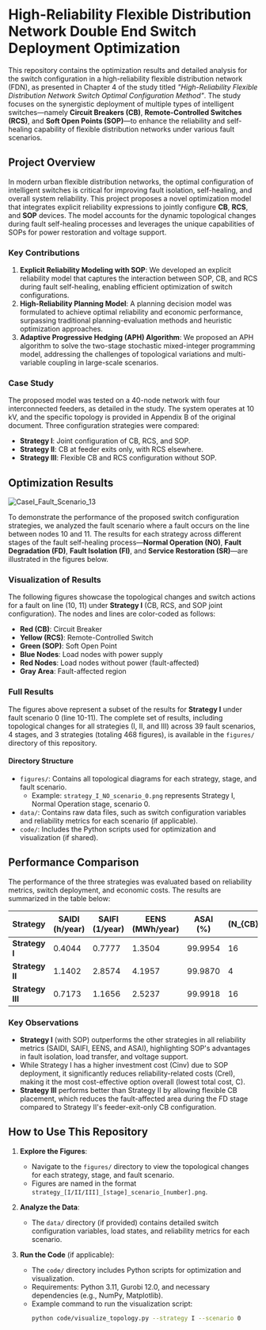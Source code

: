 # High-Reliability Flexible Distribution Network Double End Switch Deployment Optimization

This repository contains the optimization results and detailed analysis for the switch configuration in a high-reliability flexible distribution network (FDN), as presented in Chapter 4 of the study titled *"High-Reliability Flexible Distribution Network Switch Optimal Configuration Method"*. The study focuses on the synergistic deployment of multiple types of intelligent switches—namely **Circuit Breakers (CB)**, **Remote-Controlled Switches (RCS)**, and **Soft Open Points (SOP)**—to enhance the reliability and self-healing capability of flexible distribution networks under various fault scenarios.

## Project Overview

In modern urban flexible distribution networks, the optimal configuration of intelligent switches is critical for improving fault isolation, self-healing, and overall system reliability. This project proposes a novel optimization model that integrates explicit reliability expressions to jointly configure **CB**, **RCS**, and **SOP** devices. The model accounts for the dynamic topological changes during fault self-healing processes and leverages the unique capabilities of SOPs for power restoration and voltage support.

### Key Contributions
1. **Explicit Reliability Modeling with SOP**: We developed an explicit reliability model that captures the interaction between SOP, CB, and RCS during fault self-healing, enabling efficient optimization of switch configurations.
2. **High-Reliability Planning Model**: A planning decision model was formulated to achieve optimal reliability and economic performance, surpassing traditional planning-evaluation methods and heuristic optimization approaches.
3. **Adaptive Progressive Hedging (APH) Algorithm**: We proposed an APH algorithm to solve the two-stage stochastic mixed-integer programming model, addressing the challenges of topological variations and multi-variable coupling in large-scale scenarios.

### Case Study
The proposed model was tested on a 40-node network with four interconnected feeders, as detailed in the study. The system operates at 10 kV, and the specific topology is provided in Appendix B of the original document. Three configuration strategies were compared:
- **Strategy I**: Joint configuration of CB, RCS, and SOP.
- **Strategy II**: CB at feeder exits only, with RCS elsewhere.
- **Strategy III**: Flexible CB and RCS configuration without SOP.

## Optimization Results
![CaseI_Fault_Scenario_13](https://github.com/user-attachments/assets/2853d162-4cef-485e-a991-75c5c2db3c3b)

To demonstrate the performance of the proposed switch configuration strategies, we analyzed the fault scenario where a fault occurs on the line between nodes 10 and 11. The results for each strategy across different stages of the fault self-healing process—**Normal Operation (NO)**, **Fault Degradation (FD)**, **Fault Isolation (FI)**, and **Service Restoration (SR)**—are illustrated in the figures below.

### Visualization of Results

The following figures showcase the topological changes and switch actions for a fault on line (10, 11) under **Strategy I** (CB, RCS, and SOP joint configuration). The nodes and lines are color-coded as follows:
- **Red (CB)**: Circuit Breaker
- **Yellow (RCS)**: Remote-Controlled Switch
- **Green (SOP)**: Soft Open Point
- **Blue Nodes**: Load nodes with power supply
- **Red Nodes**: Load nodes without power (fault-affected)
- **Gray Area**: Fault-affected region


### Full Results
The figures above represent a subset of the results for **Strategy I** under fault scenario 0 (line 10-11). The complete set of results, including topological changes for all strategies (I, II, and III) across 39 fault scenarios, 4 stages, and 3 strategies (totaling 468 figures), is available in the `figures/` directory of this repository.

#### Directory Structure
- `figures/`: Contains all topological diagrams for each strategy, stage, and fault scenario.
  - Example: `strategy_I_NO_scenario_0.png` represents Strategy I, Normal Operation stage, scenario 0.
- `data/`: Contains raw data files, such as switch configuration variables and reliability metrics for each scenario (if applicable).
- `code/`: Includes the Python scripts used for optimization and visualization (if shared).

## Performance Comparison

The performance of the three strategies was evaluated based on reliability metrics, switch deployment, and economic costs. The results are summarized in the table below:

| **Strategy** | **SAIDI**<br>(h/year) | **SAIFI**<br>(1/year) | **EENS**<br>(MWh/year) | **ASAI**<br>(%) | **\(N_{CB}\)** | **\(N_{RCS}\)** | **\(N_{SOP}\)** | **\(C_{rel}\)**<br>(万元) | **\(C_{inv}\)**<br>(万元) | **\(C\)**<br>(万元) |
|--------------|-----------------------|-----------------------|------------------------|---------------|--------------|---------------|---------------|-----------------------|-----------------------|-----------------|
| **Strategy I** | 0.4044              | 0.7777              | 1.3504               | 99.9954       | 16           | 39            | 2             | 67.52               | 38.28               | 105.80          |
| **Strategy II** | 1.1402             | 2.8574              | 4.1957               | 99.9870       | 4            | 55            | 0             | 209.78              | 16.45               | 226.23          |
| **Strategy III** | 0.7173            | 1.1656              | 2.5237               | 99.9918       | 16           | 43            | 0             | 126.19              | 23.19               | 149.38          |

### Key Observations
- **Strategy I** (with SOP) outperforms the other strategies in all reliability metrics (SAIDI, SAIFI, EENS, and ASAI), highlighting SOP's advantages in fault isolation, load transfer, and voltage support.
- While Strategy I has a higher investment cost (Cinv) due to SOP deployment, it significantly reduces reliability-related costs (Crel), making it the most cost-effective option overall (lowest total cost, C).
- **Strategy III** performs better than Strategy II by allowing flexible CB placement, which reduces the fault-affected area during the FD stage compared to Strategy II's feeder-exit-only CB configuration.

## How to Use This Repository

1. **Explore the Figures**:
   - Navigate to the `figures/` directory to view the topological changes for each strategy, stage, and fault scenario.
   - Figures are named in the format `strategy_[I/II/III]_[stage]_scenario_[number].png`.

2. **Analyze the Data**:
   - The `data/` directory (if provided) contains detailed switch configuration variables, load states, and reliability metrics for each scenario.

3. **Run the Code** (if applicable):
   - The `code/` directory includes Python scripts for optimization and visualization.
   - Requirements: Python 3.11, Gurobi 12.0, and necessary dependencies (e.g., NumPy, Matplotlib).
   - Example command to run the visualization script:
     ```bash
     python code/visualize_topology.py --strategy I --scenario 0
